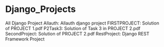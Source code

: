 # Django_Projects
All Django Project
Allauth: Allauth django project
FIRSTPROJECT: Solution of PROJECT 1.pdf
P2Task3: Solution of Task 3 in PROJECT 2.pdf
SecondProject: Solution of PROJECT 2.pdf
RestProject: Django REST Framework Project
